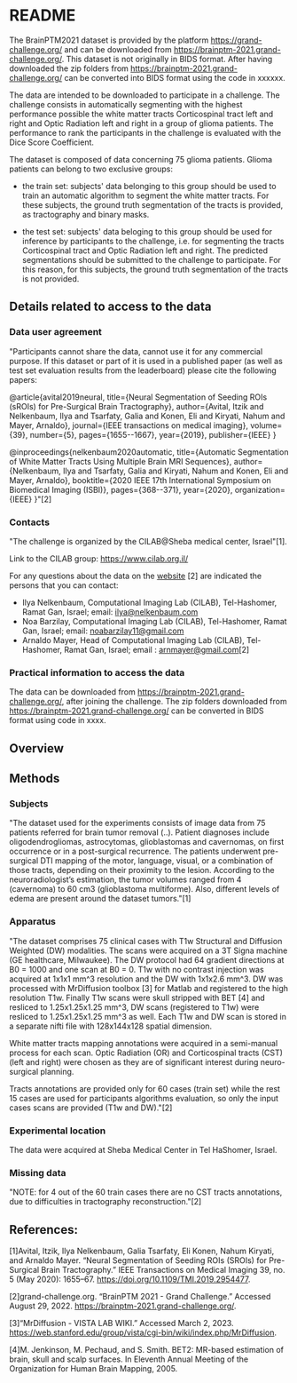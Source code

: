 # README

The BrainPTM2021 dataset is provided by the platform https://grand-challenge.org/ and can be downloaded from https://brainptm-2021.grand-challenge.org/.
This dataset is not originally in BIDS format. After having downloaded the zip folders from https://brainptm-2021.grand-challenge.org/ can be converted into BIDS format using the code in xxxxxx.

The data are intended to be downloaded to participate in a challenge. 
The challenge consists in automatically segmenting with the highest performance possible the white matter tracts Corticospinal tract left and right and
Optic Radiation left and right in a group of glioma patients. The performance to rank the participants in the challenge is evaluated with the Dice Score Coefficient.

The dataset is composed of data concerning 75 glioma patients. Glioma patients can belong to two exclusive groups:

* the train set: subjects' data belonging to this group should be used to train an automatic algorithm to segment the white matter tracts. For these subjects, the ground truth segmentation of the tracts is provided, as tractography and binary masks.

* the test set: subjects' data beloging to this group should be used for inference by participants to the challenge, i.e. for segmenting the tracts Corticospinal tract and
Optic Radiation left and right. The predicted segmentations should be submitted to the challenge to participate. For this reason, for this subjects, the ground truth segmentation of the tracts is not provided.



## Details related to access to the data

### Data user agreement

"Participants cannot share the data, cannot use it for any commercial purpose. If this dataset or part of it is used in a published
paper (as well as test set evaluation results from the leaderboard) please cite the following papers:

@article{avital2019neural,
  title={Neural Segmentation of Seeding ROIs (sROIs) for Pre-Surgical Brain Tractography},
  author={Avital, Itzik and Nelkenbaum, Ilya and Tsarfaty, Galia and Konen, Eli and Kiryati, Nahum and Mayer, Arnaldo},
  journal={IEEE transactions on medical imaging},
  volume={39},
  number={5},
  pages={1655--1667},
  year={2019},
  publisher={IEEE}
}

@inproceedings{nelkenbaum2020automatic,
  title={Automatic Segmentation of White Matter Tracts Using Multiple Brain MRI Sequences},
  author={Nelkenbaum, Ilya and Tsarfaty, Galia and Kiryati, Nahum and Konen, Eli and Mayer, Arnaldo},
  booktitle={2020 IEEE 17th International Symposium on Biomedical Imaging (ISBI)},
  pages={368--371},
  year={2020},
  organization={IEEE}
}"[2]


### Contacts 

"The challenge is organized by the CILAB@Sheba medical center, Israel"[1].

Link to the CILAB group: https://www.cilab.org.il/


For any questions about the data on the [website](https://brainptm-2021.grand-challenge.org/) [2] are indicated the persons that you can contact:

* Ilya Nelkenbaum, Computational Imaging Lab (CILAB), Tel-Hashomer, Ramat Gan, Israel; email: ilya@nelkenbaum.com
* Noa Barzilay, Computational Imaging Lab (CILAB), Tel-Hashomer, Ramat Gan, Israel; email: noabarzilay11@gmail.com
* Arnaldo Mayer, Head of Computational Imaging Lab (CILAB), Tel-Hashomer, Ramat Gan, Israel; email : arnmayer@gmail.com[2]
  

### Practical information to access the data
The data can be downloaded from https://brainptm-2021.grand-challenge.org/, after joining the challenge.
The zip folders downloaded from https://brainptm-2021.grand-challenge.org/ can be converted in BIDS format using code in xxxx.

 

## Overview


## Methods

### Subjects

"The dataset used for the experiments consists of image data from 75 patients referred for brain tumor removal (..). Patient diagnoses include oligodendrogliomas, astrocytomas, glioblastomas and cavernomas, on first occurrence or in a post-surgical recurrence. The patients underwent pre-surgical DTI mapping of the motor, language, visual, or a combination of those tracts, depending on their proximity to the lesion. According to the neuroradiologist’s estimation, the tumor volumes ranged from 4 (cavernoma) to 60 cm3 (glioblastoma multiforme). Also, different levels of edema are present around the dataset tumors."[1]



### Apparatus
"The dataset comprises 75 clinical cases with T1w Structural and Diffusion Weighted (DW) modalities.
The scans were acquired on a 3T Signa machine (GE healthcare, Milwaukee). The DW protocol had 64
gradient directions at B0 = 1000 and one scan at B0 = 0. T1w with no contrast injection was acquired at
1x1x1 mm^3 resolution and the DW with 1x1x2.6 mm^3. DW was processed with MrDiffusion toolbox [3]
for Matlab and registered to the high resolution T1w. Finally T1w scans were skull stripped with BET [4] and
resliced to 1.25x1.25x1.25 mm^3, DW scans (registered to T1w) were resliced to 1.25x1.25x1.25 mm^3 as well.
Each T1w and DW scan is stored in a separate nifti file with 128x144x128 spatial dimension.

White matter tracts mapping annotations were acquired in a semi-manual process for each scan. Optic Radiation (OR)
and Corticospinal tracts (CST) (left and right) were chosen as they are of significant interest during neuro-surgical planning.

Tracts annotations are provided only for 60 cases (train set) while the rest 15 cases are used for participants
algorithms evaluation, so only the input cases scans are provided (T1w and DW)."[2]



### Experimental location

The data were acquired at Sheba Medical Center in Tel HaShomer, Israel.


### Missing data
"NOTE: for 4 out of the 60 train cases there are no CST tracts annotations, due to difficulties in tractography reconstruction."[2]



## References:

[1]Avital, Itzik, Ilya Nelkenbaum, Galia Tsarfaty, Eli Konen, Nahum Kiryati, and Arnaldo Mayer. “Neural Segmentation of Seeding ROIs (SROIs) for Pre-Surgical Brain Tractography.” IEEE Transactions on Medical Imaging 39, no. 5 (May 2020): 1655–67. https://doi.org/10.1109/TMI.2019.2954477.

[2]grand-challenge.org. “BrainPTM 2021 - Grand Challenge.” Accessed August 29, 2022. https://brainptm-2021.grand-challenge.org/.

[3]“MrDiffusion - VISTA LAB WIKI.” Accessed March 2, 2023. https://web.stanford.edu/group/vista/cgi-bin/wiki/index.php/MrDiffusion.

[4]M. Jenkinson, M. Pechaud, and S. Smith. BET2: MR-based estimation of brain, skull and scalp surfaces. In Eleventh Annual Meeting of the Organization for Human Brain Mapping, 2005.

